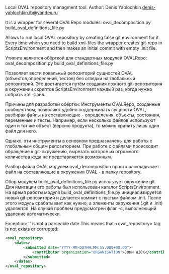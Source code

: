 Local OVAL repository managment tool.
Author: Denis Yablochkin <denis-yablochkin.ib@yandex.ru>

It is a wrapper for several OVALRepo modules:
oval_decomposition.py
build_oval_definitions_file.py

Allows to run local OVAL repository by creating false git environment for it. Every time when you need to build xml-files the wrapper creates git-repo in ScriptsEnvironment and then makes an initial commit with empty .init file. 




Утилита является обёрткой для стандартных модулей OVALRepo:
oval_decomposition.py
build_oval_definitions_file.py

Позволяет вести локальный репозиторий сущностей OVAL (объектов,определений, тестов) без оглядки на глобальный репозиторий. Это достигается путём создания ложного git-репозитория в окружении скриптов ScriptsEnvironment каждый раз, когда нужно собрать xml-файл.

Причины для разработки обёртки:
Инструменты OVALRepo, созданные сообществом, позволяют удобно поддерживать сущности OVAL, разбирая файлы на составляющие - определения, объекты, состояния, переменные и тесты. Например, если несколько файлов используют один и тот же объект (версию продукта), то можно хранить лишь один файл для него.

Однако, эти инструменты в основном предназначены для работы с глобальным общим репозиторием. При работе с файлами происходит обращение к git-окружению, вырезать которое из огромного количества кода не представляется возможным. 

Разбор файла OVAL модулем oval_decomposition просто раскладывает файл на составляющие в окружении OVAL - в папку repository. 

Сбор модулем build_oval_definitions_file.py использует окружение git. Для имитации его работы был использован каталог ScriptsEnvironment. На время работы модуля build_oval_definitions_file.py инициализируется новый git-репозиторий и делается коммит с пустым файлом .init. После этого модуль срабатывает как нужно, а элементы окружения (.git и .init) удаляются. На случай проблем предусмотрен флаг -c, выполняющий удаление автоматически.





Exception: '' is not a parseable date
This means that <oval_repository> tag is not exists or corrupted:

```xml
<oval_repository>
    <dates>
        <submitted date="YYYY-MM-DDTHH:MM:SS.000+00:00">
            <contributor organization="ORGANISATION">JOHN WICK</contributor>
        </submitted>
    </dates>
</oval_repository>
```

